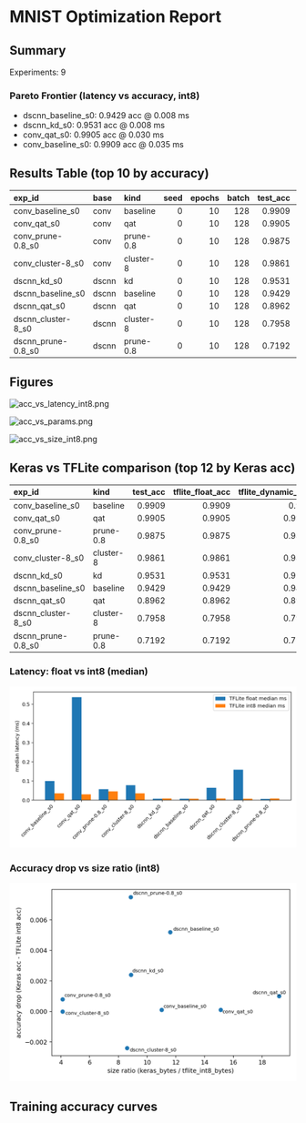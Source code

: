 # MNIST Optimization Report

## Summary

Experiments: 9

### Pareto Frontier (latency vs accuracy, int8)

- dscnn_baseline_s0: 0.9429 acc @ 0.008 ms
- dscnn_kd_s0: 0.9531 acc @ 0.008 ms
- conv_qat_s0: 0.9905 acc @ 0.030 ms
- conv_baseline_s0: 0.9909 acc @ 0.035 ms

## Results Table (top 10 by accuracy)

| exp_id             | base   | kind      |   seed |   epochs |   batch |   test_acc |   params |   flops |   sparsity_est |   keras_bytes |   tflite_float_bytes |   tflite_dynamic_bytes |   tflite_int8_bytes |   tflite_float_median_ms |   tflite_dynamic_median_ms |   tflite_int8_median_ms |   tflite_float_acc |   tflite_dynamic_acc |   tflite_int8_acc |   acc_drop_int8 |   size_ratio_int8 |   tflite_float_mean_ms |   tflite_float_p90_ms |   tflite_float_p99_ms |   tflite_float_min_ms |   tflite_float_max_ms |   tflite_float_runs |   tflite_dynamic_mean_ms |   tflite_dynamic_p90_ms |   tflite_dynamic_p99_ms |   tflite_dynamic_min_ms |   tflite_dynamic_max_ms |   tflite_dynamic_runs |   tflite_int8_mean_ms |   tflite_int8_p90_ms |   tflite_int8_p99_ms |   tflite_int8_min_ms |   tflite_int8_max_ms |   tflite_int8_runs |
|:-------------------|:-------|:----------|-------:|---------:|--------:|-----------:|---------:|--------:|---------------:|--------------:|---------------------:|-----------------------:|--------------------:|-------------------------:|---------------------------:|------------------------:|-------------------:|---------------------:|------------------:|----------------:|------------------:|-----------------------:|----------------------:|----------------------:|----------------------:|----------------------:|--------------------:|-------------------------:|------------------------:|------------------------:|------------------------:|------------------------:|----------------------:|----------------------:|---------------------:|---------------------:|---------------------:|---------------------:|-------------------:|
| conv_baseline_s0   | conv   | baseline  |      0 |       10 |     128 |     0.9909 |    34826 |     nan |    0           |        450661 |               142220 |                  39816 |               40960 |                   0.0997 |                     0.0271 |                  0.0352 |             0.9909 |               0.991  |            0.9908 |     9.99801e-05 |          11.0025  |                 0.0997 |                0.0997 |                0.0997 |                0.0997 |                0.0997 |                   1 |                   0.0271 |                  0.0271 |                  0.0271 |                  0.0271 |                  0.0271 |                     1 |                0.0352 |               0.0352 |               0.0352 |               0.0352 |               0.0352 |                  1 |
| conv_qat_s0        | conv   | qat       |      0 |       10 |     128 |     0.9905 |    35036 |     nan |    2.85421e-05 |        620298 |               146320 |                  41456 |               41048 |                   0.5373 |                     0.028  |                  0.0302 |             0.9905 |               0.9905 |            0.9904 |     9.99733e-05 |          15.1115  |                 0.5373 |                0.5373 |                0.5373 |                0.5373 |                0.5373 |                   1 |                   0.028  |                  0.028  |                  0.028  |                  0.028  |                  0.028  |                     1 |                0.0302 |               0.0302 |               0.0302 |               0.0302 |               0.0302 |                  1 |
| conv_prune-0.8_s0  | conv   | prune-0.8 |      0 |       10 |     128 |     0.9875 |    34826 |     nan |    0.797565    |        168375 |               142244 |                  39832 |               40976 |                   0.0575 |                     0.0247 |                  0.0462 |             0.9875 |               0.9874 |            0.9867 |     0.000800012 |           4.10911 |                 0.0575 |                0.0575 |                0.0575 |                0.0575 |                0.0575 |                   1 |                   0.0247 |                  0.0247 |                  0.0247 |                  0.0247 |                  0.0247 |                     1 |                0.0462 |               0.0462 |               0.0462 |               0.0462 |               0.0462 |                  1 |
| conv_cluster-8_s0  | conv   | cluster-8 |      0 |       10 |     128 |     0.9861 |    34826 |     nan |    0           |        168377 |               142260 |                  39840 |               40976 |                   0.0777 |                     0.0266 |                  0.0354 |             0.9861 |               0.9861 |            0.9861 |     1.80244e-08 |           4.10916 |                 0.0777 |                0.0777 |                0.0777 |                0.0777 |                0.0777 |                   1 |                   0.0266 |                  0.0266 |                  0.0266 |                  0.0266 |                  0.0266 |                     1 |                0.0354 |               0.0354 |               0.0354 |               0.0354 |               0.0354 |                  1 |
| dscnn_kd_s0        | dscnn  | kd        |      0 |       10 |     128 |     0.9531 |     1506 |     nan |    0           |         72090 |                 8988 |                   8988 |                8128 |                   0.0078 |                     0.0058 |                  0.0081 |             0.9531 |               0.9531 |            0.9507 |     0.00240003  |           8.86934 |                 0.0078 |                0.0078 |                0.0078 |                0.0078 |                0.0078 |                   1 |                   0.0058 |                  0.0058 |                  0.0058 |                  0.0058 |                  0.0058 |                     1 |                0.0081 |               0.0081 |               0.0081 |               0.0081 |               0.0081 |                  1 |
| dscnn_baseline_s0  | dscnn  | baseline  |      0 |       10 |     128 |     0.9429 |     1506 |     nan |    0           |         94299 |                 8968 |                   8968 |                8120 |                   0.0072 |                     0.007  |                  0.0076 |             0.9429 |               0.9429 |            0.9377 |     0.0052      |          11.6132  |                 0.0072 |                0.0072 |                0.0072 |                0.0072 |                0.0072 |                   1 |                   0.007  |                  0.007  |                  0.007  |                  0.007  |                  0.007  |                     1 |                0.0076 |               0.0076 |               0.0076 |               0.0076 |               0.0076 |                  1 |
| dscnn_qat_s0       | dscnn  | qat       |      0 |       10 |     128 |     0.8962 |     1650 |     nan |    0.000606061 |        165077 |                16120 |                   9032 |                8608 |                   0.0641 |                     0.0077 |                  0.0086 |             0.8962 |               0.8954 |            0.8952 |     0.001       |          19.1772  |                 0.0641 |                0.0641 |                0.0641 |                0.0641 |                0.0641 |                   1 |                   0.0077 |                  0.0077 |                  0.0077 |                  0.0077 |                  0.0077 |                     1 |                0.0086 |               0.0086 |               0.0086 |               0.0086 |               0.0086 |                  1 |
| dscnn_cluster-8_s0 | dscnn  | cluster-8 |      0 |       10 |     128 |     0.7958 |     1506 |     nan |    0.0531208   |         72090 |                 9296 |                   9296 |                8384 |                   0.1584 |                     0.2256 |                  0.0076 |             0.7958 |               0.7958 |            0.7982 |    -0.00240003  |           8.59852 |                 0.1584 |                0.1584 |                0.1584 |                0.1584 |                0.1584 |                   1 |                   0.2256 |                  0.2256 |                  0.2256 |                  0.2256 |                  0.2256 |                     1 |                0.0076 |               0.0076 |               0.0076 |               0.0076 |               0.0076 |                  1 |
| dscnn_prune-0.8_s0 | dscnn  | prune-0.8 |      0 |       10 |     128 |     0.7192 |     1506 |     nan |    0.306773    |         72051 |                 8984 |                   8984 |                8128 |                   0.0068 |                     0.0076 |                  0.0082 |             0.7192 |               0.7192 |            0.7117 |     0.00750002  |           8.86454 |                 0.0068 |                0.0068 |                0.0068 |                0.0068 |                0.0068 |                   1 |                   0.0076 |                  0.0076 |                  0.0076 |                  0.0076 |                  0.0076 |                     1 |                0.0082 |               0.0082 |               0.0082 |               0.0082 |               0.0082 |                  1 |

## Figures

![acc_vs_latency_int8.png](runs_mnist_opt/figures/acc_vs_latency_int8.png)

![acc_vs_params.png](runs_mnist_opt/figures/acc_vs_params.png)

![acc_vs_size_int8.png](runs_mnist_opt/figures/acc_vs_size_int8.png)

## Keras vs TFLite comparison (top 12 by Keras acc)

| exp_id             | kind      |   test_acc |   tflite_float_acc |   tflite_dynamic_acc |   tflite_int8_acc |   acc_drop_int8 |   keras_bytes |   tflite_float_bytes |   tflite_int8_bytes |   tflite_float_median_ms |   tflite_int8_median_ms |   size_ratio_int8 |
|:-------------------|:----------|-----------:|-------------------:|---------------------:|------------------:|----------------:|--------------:|---------------------:|--------------------:|-------------------------:|------------------------:|------------------:|
| conv_baseline_s0   | baseline  |     0.9909 |             0.9909 |               0.991  |            0.9908 |     9.99801e-05 |        450661 |               142220 |               40960 |                   0.0997 |                  0.0352 |          11.0025  |
| conv_qat_s0        | qat       |     0.9905 |             0.9905 |               0.9905 |            0.9904 |     9.99733e-05 |        620298 |               146320 |               41048 |                   0.5373 |                  0.0302 |          15.1115  |
| conv_prune-0.8_s0  | prune-0.8 |     0.9875 |             0.9875 |               0.9874 |            0.9867 |     0.000800012 |        168375 |               142244 |               40976 |                   0.0575 |                  0.0462 |           4.10911 |
| conv_cluster-8_s0  | cluster-8 |     0.9861 |             0.9861 |               0.9861 |            0.9861 |     1.80244e-08 |        168377 |               142260 |               40976 |                   0.0777 |                  0.0354 |           4.10916 |
| dscnn_kd_s0        | kd        |     0.9531 |             0.9531 |               0.9531 |            0.9507 |     0.00240003  |         72090 |                 8988 |                8128 |                   0.0078 |                  0.0081 |           8.86934 |
| dscnn_baseline_s0  | baseline  |     0.9429 |             0.9429 |               0.9429 |            0.9377 |     0.0052      |         94299 |                 8968 |                8120 |                   0.0072 |                  0.0076 |          11.6132  |
| dscnn_qat_s0       | qat       |     0.8962 |             0.8962 |               0.8954 |            0.8952 |     0.001       |        165077 |                16120 |                8608 |                   0.0641 |                  0.0086 |          19.1772  |
| dscnn_cluster-8_s0 | cluster-8 |     0.7958 |             0.7958 |               0.7958 |            0.7982 |    -0.00240003  |         72090 |                 9296 |                8384 |                   0.1584 |                  0.0076 |           8.59852 |
| dscnn_prune-0.8_s0 | prune-0.8 |     0.7192 |             0.7192 |               0.7192 |            0.7117 |     0.00750002  |         72051 |                 8984 |                8128 |                   0.0068 |                  0.0082 |           8.86454 |

### Latency: float vs int8 (median)

![tflite_latency_bar](figures/tflite_latency_bar.png)

### Accuracy drop vs size ratio (int8)

![tflite_accdrop_vs_sizeratio](figures/tflite_accdrop_vs_sizeratio.png)

## Training accuracy curves

